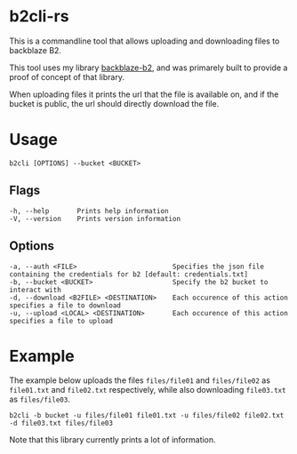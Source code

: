 # b2cli-rs

This is a commandline tool that allows uploading and downloading files to
backblaze B2.

This tool uses my library [backblaze-b2][1], and was primarely built to provide
a proof of concept of that library.

When uploading files it prints the url that the file is available on, and if
the bucket is public, the url should directly download the file.

# Usage

    b2cli [OPTIONS] --bucket <BUCKET>

## Flags

    -h, --help       Prints help information
    -V, --version    Prints version information

## Options

    -a, --auth <FILE>                        Specifies the json file containing the credentials for b2 [default: credentials.txt]
    -b, --bucket <BUCKET>                    Specify the b2 bucket to interact with
    -d, --download <B2FILE> <DESTINATION>    Each occurence of this action specifies a file to download
    -u, --upload <LOCAL> <DESTINATION>       Each occurence of this action specifies a file to upload

# Example

The example below uploads the files `files/file01` and `files/file02` as
`file01.txt` and `file02.txt` respectively, while also downloading `file03.txt`
as `files/file03`.

    b2cli -b bucket -u files/file01 file01.txt -u files/file02 file02.txt -d file03.txt files/file03

Note that this library currently prints a lot of information.

  [1]: https://github.com/Darksonn/backblaze-b2-rs
